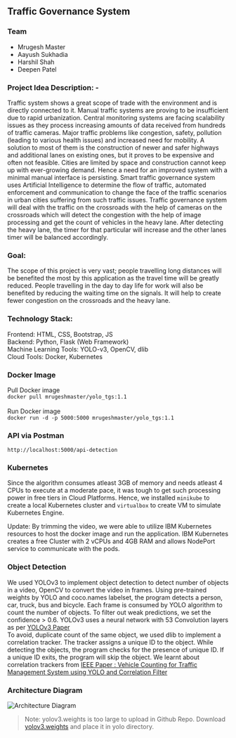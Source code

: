 

## Traffic Governance System

### Team
* Mrugesh Master
* Aayush Sukhadia
* Harshil Shah
* Deepen Patel

### Project Idea Description: -
Traffic system shows a great scope of trade with the environment and is directly connected to it. Manual traffic systems are proving to be insufficient due to rapid urbanization. Central monitoring systems are facing scalability issues as they process increasing amounts of data received from hundreds of traffic cameras. Major traffic problems like congestion, safety, pollution (leading to various health issues) and increased need for mobility. A solution to most of them is the construction of newer and safer highways and additional lanes on existing ones, but it proves to be expensive and often not feasible. Cities are limited by space and construction cannot keep up with ever-growing demand. Hence a need for an improved system with a minimal manual interface is persisting. Smart traffic governance system uses Artificial Intelligence to determine the flow of traffic, automated enforcement and communication to change the face of the traffic scenarios in urban cities suffering from such traffic issues.
Traffic governance system will deal with the traffic on the crossroads with the help of cameras on the crossroads which will detect the congestion with the help of image processing and get the count of vehicles in the heavy lane. After detecting the heavy lane, the timer for that particular will increase and the other lanes timer will be balanced accordingly.

### Goal: 
The scope of this project is very vast; people travelling long distances will be benefited the most by this application as the travel time will be greatly reduced.
People travelling in the day to day life for work will also be benefited by reducing the waiting time on the signals. It will help to create fewer congestion on the crossroads and the heavy lane.

### Technology Stack:
Frontend: HTML, CSS, Bootstrap, JS <br>
Backend: Python, Flask (Web Framework)<br>
Machine Learning Tools: YOLO-v3, OpenCV, dlib<br>
Cloud Tools: Docker, Kubernetes<br>

### Docker Image
Pull Docker image <br>
``` docker pull mrugeshmaster/yolo_tgs:1.1  ``` <br><br>
Run Docker image <br>
``` docker run -d -p 5000:5000 mrugeshmaster/yolo_tgs:1.1 ``` <br>

### API via Postman
``` http://localhost:5000/api-detection ```
### Kubernetes
Since the algorithm consumes atleast 3GB of memory and needs atleast 4 CPUs to execute at a moderate pace, it was tough to get such processing power in free tiers in Cloud Platforms. Hence, we installed ```minikube``` to create a local Kubernetes cluster and ```virtualbox``` to create VM to simulate Kubernetes Engine.

Update: By trimming the video, we were able to utilize IBM Kubernetes resources to host the docker image and run the application. IBM Kubernetes creates a free Cluster with 2 vCPUs and 4GB RAM and allows NodePort service to communicate with the pods.

### Object Detection
We used YOLOv3 to implement object detection to detect number of objects in a video, OpenCV to convert the video in frames. Using pre-trained weights by YOLO and coco.names labelset, the program detects a person, car, truck, bus and bicycle. Each frame is consumed by YOLO algorithm to count the number of objects. To filter out weak predictions, we set the confidence > 0.6. YOLOv3 uses a neural network with 53 Convolution layers as per [YOLOv3 Paper](https://pjreddie.com/media/files/papers/YOLOv3.pdf)<br>
To avoid, duplicate count of the same object, we used dlib to implement a correlation tracker. The tracker assigns a unique ID to the object. While detecting the objects, the program checks for the presence of unique ID. If a unique ID exits, the program will skip the object. We learnt about correlation trackers from [IEEE Paper : Vehicle Counting for Traffic Management System using YOLO and Correlation Filter](https://ieeexplore.ieee.org/document/8482380)

### Architecture Diagram
![Architecture Diagram](/images/TrafficGovernanceSystem.jpg)


> Note: yolov3.weights is too large to upload in Github Repo. Download [yolov3.weights](https://pjreddie.com/media/files/yolov3.weights) and place it in yolo directory.
